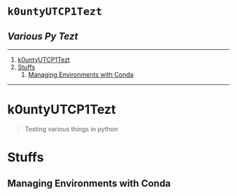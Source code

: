 
<h1><code>k0untyUTCP1Tezt</code></h1>
<h2><i>Various Py Tezt</i></h2>

---

1. [k0untyUTCP1Tezt](#k0untyutcp1tezt)
2. [Stuffs](#stuffs)
   1. [Managing Environments with Conda](#managing-environments-with-conda)


---

# k0untyUTCP1Tezt
> Testing various things in python

# Stuffs 

## Managing Environments with Conda 

